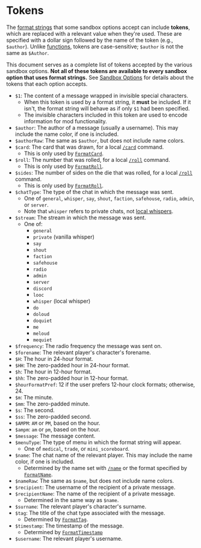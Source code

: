 # Tokens

The [format strings](./format-strings.md) that some sandbox options accept can include **tokens**, which are replaced with a relevant value when they're used.
These are specified with a dollar sign followed by the name of the token (e.g., `$author`).
Unlike [functions](./format-string-functions.md), tokens are case-sensitive; `$author` is not the same as `$Author`.

This document serves as a complete list of tokens accepted by the various sandbox options.
**Not all of these tokens are available to every sandbox option that uses format strings.** See [Sandbox Options](./sandbox-options.md) for details about the tokens that each option accepts.

- `$1`: The content of a message wrapped in invisible special characters.
    - When this token is used by a format string, it **must** be included.
    If it isn't, the format string will behave as if only `$1` had been specified.
    - The invisible characters included in this token are used to encode information for mod functionality.
- `$author`: The author of a message (usually a username). This may include the name color, if one is included.
- `$authorRaw`: The same as `$author`, but does not include name colors.
- `$card`: The card that was drawn, for a local [`/card`](./sandbox-options.md#chatformatcard) command.
    - This is only used by [`FormatCard`](./sandbox-options.md#formatcard).
- `$roll`: The number that was rolled, for a local [`/roll`](./sandbox-options.md#chatformatroll) command.
    - This is only used by [`FormatRoll`](./sandbox-options.md#formatroll).
- `$sides`: The number of sides on the die that was rolled, for a local [`/roll`](./sandbox-options.md#chatformatroll) command.
    - This is only used by [`FormatRoll`](./sandbox-options.md#formatroll).
- `$chatType`: The type of the chat in which the message was sent.
    - One of `general`, `whisper`, `say`, `shout`, `faction`, `safehouse`, `radio`, `admin`, or `server`.
    - Note that `whisper` refers to private chats, not [local whispers](./sandbox-options.md#chatformatwhisper).
- `$stream`: The stream in which the message was sent.
    - One of:
        - `general`
        - `private` (vanilla whisper)
        - `say`
        - `shout`
        - `faction`
        - `safehouse`
        - `radio`
        - `admin`
        - `server`
        - `discord`
        - `looc`
        - `whisper` (local whisper)
        - `do`
        - `doloud`
        - `doquiet`
        - `me`
        - `meloud`
        - `mequiet`
- `$frequency`: The radio frequency the message was sent on.
- `$forename`: The relevant player's character's forename.
- `$H`: The hour in 24-hour format.
- `$HH`: The zero-padded hour in 24-hour format.
- `$h`: The hour in 12-hour format.
- `$hh`: The zero-padded hour in 12-hour format.
- `$hourFormatPref`: 12 if the user prefers 12-hour clock formats; otherwise, 24.
- `$m`: The minute.
- `$mm`: The zero-padded minute.
- `$s`: The second.
- `$ss`: The zero-padded second.
- `$AMPM`: `AM` or `PM`, based on the hour.
- `$ampm`: `am` or `pm`, based on the hour.
- `$message`: The message content.
- `$menuType`: The type of menu in which the format string will appear.
    - One of `medical`, `trade`, or `mini_scoreboard`.
- `$name`: The chat name of the relevant player. This may include the name color, if one is included.
    - Determined by the name set with [`/name`](./sandbox-options.md#enablesetname) or the format specified by [`FormatName`](./sandbox-options.md#formatname).
- `$nameRaw`: The same as `$name`, but does not include name colors.
- `$recipient`: The username of the recipient of a private message.
- `$recipientName`: The name of the recipient of a private message.
    - Determined in the same way as `$name`.
- `$surname`: The relevant player's character's surname.
- `$tag`: The title of the chat type associated with the message.
    - Determined by [`FormatTag`](./sandbox-options.md#formattag).
- `$timestamp`: The timestamp of the message.
    - Determined by [`FormatTimestamp`](./sandbox-options.md#formattimestamp)
- `$username`: The relevant player's username.
